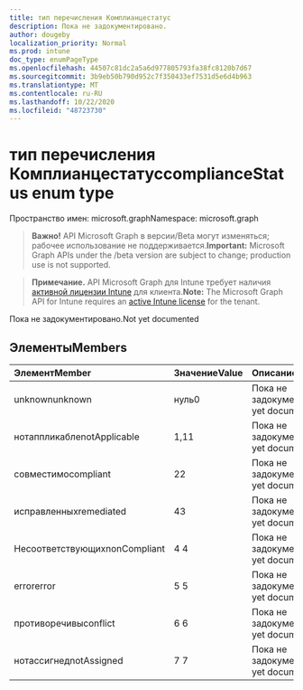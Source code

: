 ```yaml
---
title: тип перечисления Комплианцестатус
description: Пока не задокументировано.
author: dougeby
localization_priority: Normal
ms.prod: intune
doc_type: enumPageType
ms.openlocfilehash: 44507c81dc2a5a6d977805793fa38fc8120b7d67
ms.sourcegitcommit: 3b9eb50b790d952c7f350433ef7531d5e6d4b963
ms.translationtype: MT
ms.contentlocale: ru-RU
ms.lasthandoff: 10/22/2020
ms.locfileid: "48723730"
---
```

# <a name="compliancestatus-enum-type"></a><span data-ttu-id="d83a4-103">тип перечисления Комплианцестатус</span><span class="sxs-lookup"><span data-stu-id="d83a4-103">complianceStatus enum type</span></span>

<span data-ttu-id="d83a4-104">Пространство имен: microsoft.graph</span><span class="sxs-lookup"><span data-stu-id="d83a4-104">Namespace: microsoft.graph</span></span>

> <span data-ttu-id="d83a4-105">**Важно!** API Microsoft Graph в версии/Beta могут изменяться; рабочее использование не поддерживается.</span><span class="sxs-lookup"><span data-stu-id="d83a4-105">**Important:** Microsoft Graph APIs under the /beta version are subject to change; production use is not supported.</span></span>

> <span data-ttu-id="d83a4-106">**Примечание.** API Microsoft Graph для Intune требует наличия [активной лицензии Intune](https://go.microsoft.com/fwlink/?linkid=839381) для клиента.</span><span class="sxs-lookup"><span data-stu-id="d83a4-106">**Note:** The Microsoft Graph API for Intune requires an [active Intune license](https://go.microsoft.com/fwlink/?linkid=839381) for the tenant.</span></span>

<span data-ttu-id="d83a4-107">Пока не задокументировано.</span><span class="sxs-lookup"><span data-stu-id="d83a4-107">Not yet documented</span></span>

## <a name="members"></a><span data-ttu-id="d83a4-108">Элементы</span><span class="sxs-lookup"><span data-stu-id="d83a4-108">Members</span></span>
|<span data-ttu-id="d83a4-109">Элемент</span><span class="sxs-lookup"><span data-stu-id="d83a4-109">Member</span></span>|<span data-ttu-id="d83a4-110">Значение</span><span class="sxs-lookup"><span data-stu-id="d83a4-110">Value</span></span>|<span data-ttu-id="d83a4-111">Описание</span><span class="sxs-lookup"><span data-stu-id="d83a4-111">Description</span></span>|
|:---|:---|:---|
|<span data-ttu-id="d83a4-112">unknown</span><span class="sxs-lookup"><span data-stu-id="d83a4-112">unknown</span></span>|<span data-ttu-id="d83a4-113">нуль</span><span class="sxs-lookup"><span data-stu-id="d83a4-113">0</span></span>|<span data-ttu-id="d83a4-114">Пока не задокументировано.</span><span class="sxs-lookup"><span data-stu-id="d83a4-114">Not yet documented</span></span>|
|<span data-ttu-id="d83a4-115">нотаппликабле</span><span class="sxs-lookup"><span data-stu-id="d83a4-115">notApplicable</span></span>|<span data-ttu-id="d83a4-116">1,1</span><span class="sxs-lookup"><span data-stu-id="d83a4-116">1</span></span>|<span data-ttu-id="d83a4-117">Пока не задокументировано.</span><span class="sxs-lookup"><span data-stu-id="d83a4-117">Not yet documented</span></span>|
|<span data-ttu-id="d83a4-118">совместимо</span><span class="sxs-lookup"><span data-stu-id="d83a4-118">compliant</span></span>|<span data-ttu-id="d83a4-119">2</span><span class="sxs-lookup"><span data-stu-id="d83a4-119">2</span></span>|<span data-ttu-id="d83a4-120">Пока не задокументировано.</span><span class="sxs-lookup"><span data-stu-id="d83a4-120">Not yet documented</span></span>|
|<span data-ttu-id="d83a4-121">исправленных</span><span class="sxs-lookup"><span data-stu-id="d83a4-121">remediated</span></span>|<span data-ttu-id="d83a4-122">4</span><span class="sxs-lookup"><span data-stu-id="d83a4-122">3</span></span>|<span data-ttu-id="d83a4-123">Пока не задокументировано.</span><span class="sxs-lookup"><span data-stu-id="d83a4-123">Not yet documented</span></span>|
|<span data-ttu-id="d83a4-124">Несоответствующих</span><span class="sxs-lookup"><span data-stu-id="d83a4-124">nonCompliant</span></span>|<span data-ttu-id="d83a4-125">4 </span><span class="sxs-lookup"><span data-stu-id="d83a4-125">4</span></span>|<span data-ttu-id="d83a4-126">Пока не задокументировано.</span><span class="sxs-lookup"><span data-stu-id="d83a4-126">Not yet documented</span></span>|
|<span data-ttu-id="d83a4-127">error</span><span class="sxs-lookup"><span data-stu-id="d83a4-127">error</span></span>|<span data-ttu-id="d83a4-128">5 </span><span class="sxs-lookup"><span data-stu-id="d83a4-128">5</span></span>|<span data-ttu-id="d83a4-129">Пока не задокументировано.</span><span class="sxs-lookup"><span data-stu-id="d83a4-129">Not yet documented</span></span>|
|<span data-ttu-id="d83a4-130">противоречивы</span><span class="sxs-lookup"><span data-stu-id="d83a4-130">conflict</span></span>|<span data-ttu-id="d83a4-131">6 </span><span class="sxs-lookup"><span data-stu-id="d83a4-131">6</span></span>|<span data-ttu-id="d83a4-132">Пока не задокументировано.</span><span class="sxs-lookup"><span data-stu-id="d83a4-132">Not yet documented</span></span>|
|<span data-ttu-id="d83a4-133">нотассигнед</span><span class="sxs-lookup"><span data-stu-id="d83a4-133">notAssigned</span></span>|<span data-ttu-id="d83a4-134">7 </span><span class="sxs-lookup"><span data-stu-id="d83a4-134">7</span></span>|<span data-ttu-id="d83a4-135">Пока не задокументировано.</span><span class="sxs-lookup"><span data-stu-id="d83a4-135">Not yet documented</span></span>|





